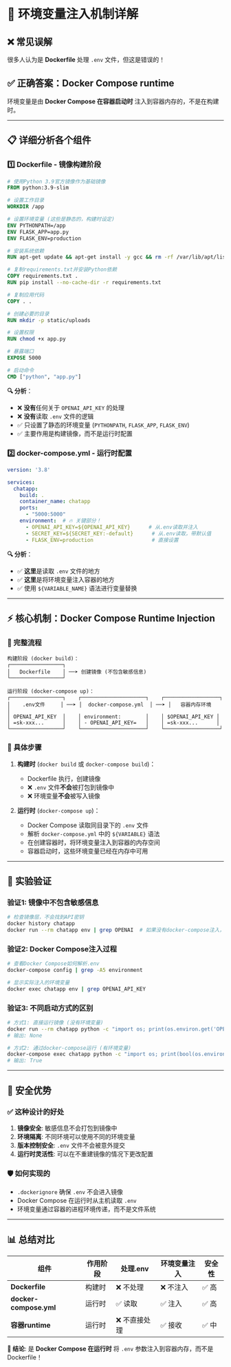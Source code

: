 # 🔬 环境变量注入机制详解

## ❌ **常见误解**
很多人认为是 **Dockerfile** 处理 `.env` 文件，但这是错误的！

## ✅ **正确答案：Docker Compose runtime**

环境变量是由 **Docker Compose 在容器启动时** 注入到容器内存的，不是在构建时。

---

## 📋 详细分析各个组件

### 1️⃣ **Dockerfile** - 镜像构建阶段
```dockerfile
# 使用Python 3.9官方镜像作为基础镜像
FROM python:3.9-slim

# 设置工作目录
WORKDIR /app

# 设置环境变量 (这些是静态的，构建时设定)
ENV PYTHONPATH=/app
ENV FLASK_APP=app.py
ENV FLASK_ENV=production

# 安装系统依赖
RUN apt-get update && apt-get install -y gcc && rm -rf /var/lib/apt/lists/*

# 复制requirements.txt并安装Python依赖
COPY requirements.txt .
RUN pip install --no-cache-dir -r requirements.txt

# 复制应用代码
COPY . .

# 创建必要的目录
RUN mkdir -p static/uploads

# 设置权限
RUN chmod +x app.py

# 暴露端口
EXPOSE 5000

# 启动命令
CMD ["python", "app.py"]
```

**🔍 分析**：
- ❌ **没有**任何关于 `OPENAI_API_KEY` 的处理
- ❌ **没有**读取 `.env` 文件的逻辑  
- ✅ 只设置了静态的环境变量 (`PYTHONPATH`, `FLASK_APP`, `FLASK_ENV`)
- ✅ 主要作用是构建镜像，而不是运行时配置

### 2️⃣ **docker-compose.yml** - 运行时配置
```yaml
version: '3.8'

services:
  chatapp:
    build: .
    container_name: chatapp
    ports:
      - "5000:5000"
    environment:  # 🔥 关键部分！
      - OPENAI_API_KEY=${OPENAI_API_KEY}      # 从.env读取并注入
      - SECRET_KEY=${SECRET_KEY:-default}      # 从.env读取，带默认值
      - FLASK_ENV=production                   # 直接设置
```

**🔍 分析**：
- ✅ **这里**是读取 `.env` 文件的地方
- ✅ **这里**是将环境变量注入容器的地方
- ✅ 使用 `${VARIABLE_NAME}` 语法进行变量替换

---

## ⚡ **核心机制：Docker Compose Runtime Injection**

### 🔄 完整流程

```
构建阶段 (docker build)：
┌─────────────────┐
│   Dockerfile    │ ──➤ 创建镜像 (不包含敏感信息)
└─────────────────┘

运行阶段 (docker-compose up)：
┌─────────────────┐    ┌─────────────────────┐    ┌──────────────────┐
│    .env文件     │ ──➤ │  docker-compose.yml  │ ──➤ │   容器内存环境    │
│ OPENAI_API_KEY  │    │ environment:        │    │ $OPENAI_API_KEY │
│ =sk-xxx...      │    │ - OPENAI_API_KEY=   │    │ =sk-xxx...      │
└─────────────────┘    └─────────────────────┘    └──────────────────┘
```

### 📝 **具体步骤**

1. **构建时** (`docker build` 或 `docker-compose build`)：
   - Dockerfile 执行，创建镜像
   - ❌ `.env` 文件**不会**被打包到镜像中
   - ❌ 环境变量**不会**被写入镜像

2. **运行时** (`docker-compose up`)：
   - Docker Compose 读取同目录下的 `.env` 文件
   - 解析 `docker-compose.yml` 中的 `${VARIABLE}` 语法
   - 在创建容器时，将环境变量注入到容器的内存空间
   - 容器启动时，这些环境变量已经在内存中可用

---

## 🧪 **实验验证**

### 验证1: 镜像中不包含敏感信息
```bash
# 检查镜像层，不会找到API密钥
docker history chatapp
docker run --rm chatapp env | grep OPENAI  # 如果没有docker-compose注入，将为空
```

### 验证2: Docker Compose注入过程
```bash
# 查看Docker Compose如何解析.env
docker-compose config | grep -A5 environment

# 显示实际注入的环境变量
docker exec chatapp env | grep OPENAI_API_KEY
```

### 验证3: 不同启动方式的区别
```bash
# 方式1: 直接运行镜像 (没有环境变量)
docker run --rm chatapp python -c "import os; print(os.environ.get('OPENAI_API_KEY'))"
# 输出: None

# 方式2: 通过docker-compose运行 (有环境变量)
docker-compose exec chatapp python -c "import os; print(bool(os.environ.get('OPENAI_API_KEY')))"
# 输出: True
```

---

## 🔐 **安全优势**

### ✅ **这种设计的好处**
1. **镜像安全**: 敏感信息不会打包到镜像中
2. **环境隔离**: 不同环境可以使用不同的环境变量
3. **版本控制安全**: `.env` 文件不会被意外提交
4. **运行时灵活性**: 可以在不重建镜像的情况下更改配置

### 🛡️ **如何实现的**
- `.dockerignore` 确保 `.env` 不会进入镜像
- Docker Compose 在运行时从主机读取 `.env`
- 环境变量通过容器的进程环境传递，而不是文件系统

---

## 📊 **总结对比**

| 组件 | 作用阶段 | 处理.env | 环境变量注入 | 安全性 |
|------|---------|----------|-------------|--------|
| **Dockerfile** | 构建时 | ❌ 不处理 | ❌ 不注入 | ✅ 高 |
| **docker-compose.yml** | 运行时 | ✅ 读取 | ✅ 注入 | ✅ 高 |
| **容器runtime** | 运行时 | ❌ 不直接处理 | ✅ 接收 | ✅ 中 |

**🎯 结论**: 是 **Docker Compose 在运行时** 将 `.env` 参数注入到容器内存，而不是 Dockerfile！
